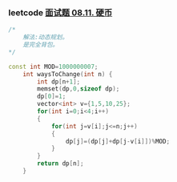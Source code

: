 ### leetcode [面试题 08.11. 硬币](https://leetcode-cn.com/problems/coin-lcci/)

```cpp
/*
	解法:动态规划。
	是完全背包。
*/
```

```cpp
const int MOD=1000000007;
    int waysToChange(int n) {
        int dp[n+1];
        memset(dp,0,sizeof dp);
        dp[0]=1;
        vector<int> v={1,5,10,25};
        for(int i=0;i<4;i++)
        {
            for(int j=v[i];j<=n;j++)
            {
                dp[j]=(dp[j]+dp[j-v[i]])%MOD;
            }
        }
        return dp[n];
    }
```

